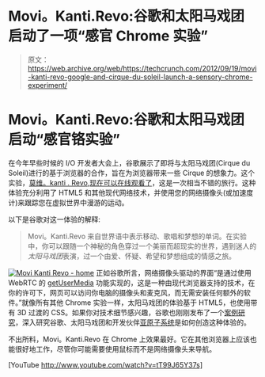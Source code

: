 # Movi。Kanti.Revo:谷歌和太阳马戏团启动了一项“感官 Chrome 实验”

> 原文：<https://web.archive.org/web/https://techcrunch.com/2012/09/19/movi-kanti-revo-google-and-cirque-du-soleil-launch-a-sensory-chrome-experiment/>

# Movi。Kanti.Revo:谷歌和太阳马戏团启动“感官铬实验”

在今年早些时候的 I/O 开发者大会上，谷歌展示了即将与太阳马戏团(Cirque du Soleil)进行的基于浏览器的合作，旨在为浏览器带来一些 Cirque 的想象力。这个实验，[莫维。kanti . Revo](https://web.archive.org/web/20230315045202/http://www.movikantirevo.com/),[现在可以在线观看了](https://web.archive.org/web/20230315045202/http://googleblog.blogspot.com/2012/09/moving-singing-and-dreaming-with-chrome.html)，这是一次相当不错的旅行。这种体验充分利用了 HTML5 和其他现代网络技术，并使用您的网络摄像头(或加速度计)来跟踪您在虚拟世界中漫游的运动。

以下是谷歌对这一体验的解释:

> Movi。Kanti.Revo 来自世界语中表示移动、歌唱和梦想的单词。在实验中，你可以跟随一个神秘的角色穿过一个美丽而超现实的世界，遇到迷人的*太阳马戏团*表演，过一个由爱、怀疑、希望和梦想组成的情感之旅。

[![](img/7ee4df7e231b47d6b6cabfe803f76ae1.png "Movi Kanti Revo - home")](https://web.archive.org/web/20230315045202/https://techcrunch.com/2012/09/19/movi-kanti-revo-google-and-cirque-du-soleil-launch-a-sensory-chrome-experiment/movi-kanti-revo-home/) 正如谷歌所言，网络摄像头驱动的界面“是通过使用 WebRTC 的 [getUserMedia](https://web.archive.org/web/20230315045202/http://www.html5rocks.com/en/tutorials/getusermedia/intro/) 功能实现的，这是一种由现代浏览器支持的技术，在你的许可下，网页可以访问你电脑的摄像头和麦克风，而无需安装任何额外的软件。”就像所有其他 Chrome 实验一样，太阳马戏团的体验基于 HTML5，也使用带有 3D 过渡的 CSS。如果你对技术细节感兴趣，谷歌也刚刚发布了一个[案例研究](https://web.archive.org/web/20230315045202/http://www.html5rocks.com/en/tutorials/casestudies/movikantirevo/)，深入研究谷歌、太阳马戏团和开发伙伴[亚原子系统](https://web.archive.org/web/20230315045202/http://www.yitalent.com/)是如何创造这种体验的。

不出所料，Movi。Kanti.Revo 在 Chrome 上效果最好。它在其他浏览器上应该也能很好地工作，尽管你可能需要使用鼠标而不是网络摄像头来导航。

[YouTube http://www.youtube.com/watch?v=tT99J65Y37s]